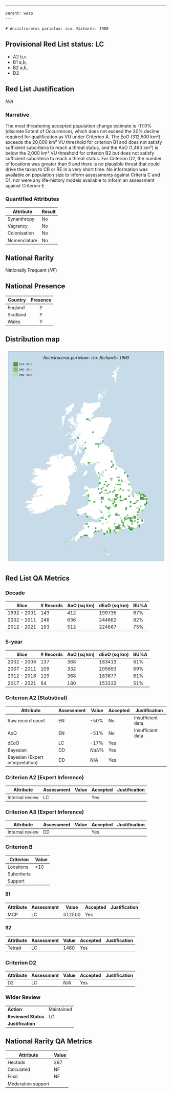 ---
    parent: wasp
    ---

    # Ancistrocerus parietum: iso. Richards: 1980

## Provisional Red List status: LC
- A2 b,c
- B1 a,b, 
- B2 a,b, 
- D2

## Red List Justification
*N/A*
### Narrative


The most threatening accepted population change estimate is -17.0% (discrete Extent of Occurrence), which does not exceed the 30% decline required for qualification as VU under Criterion A. The EoO (312,500 km²) exceeds the 20,000 km² VU threshold for criterion B1 and does not satisfy sufficient subcriteria to reach a threat status, and the AoO (1,460 km²) is below the 2,000 km² VU threshold for criterion B2 but does not satisfy sufficient subcriteria to reach a threat status. For Criterion D2, the number of locations was greater than 5 and there is no plausible threat that could drive the taxon to CR or RE in a very short time. No information was available on population size to inform assessments against Criteria C and D1; nor were any life-history models available to inform an assessment against Criterion E.
### Quantified Attributes
|Attribute|Result|
|---|---|
|Synanthropy|No|
|Vagrancy|No|
|Colonisation|No|
|Nomenclature|No|


## National Rarity
Nationally Frequent (*NF*)

## National Presence
|Country|Presence
|---|:-:|
|England|Y|
|Scotland|Y|
|Wales|Y|


## Distribution map
![](../map/601.svg)

## Red List QA Metrics
### Decade
| Slice | # Records | AoO (sq km) | dEoO (sq km) |BU%A |
|---|---|---|---|---|
|1992 - 2001|143|412|199735|67%|
|2002 - 2011|246|636|244662|82%|
|2012 - 2021|193|512|224867|75%|
### 5-year
| Slice | # Records | AoO (sq km) | dEoO (sq km) |BU%A |
|---|---|---|---|---|
|2002 - 2006|137|368|183413|61%|
|2007 - 2011|109|332|205693|69%|
|2012 - 2016|129|368|183677|61%|
|2017 - 2021|64|180|153332|51%|
### Criterion A2 (Statistical)
|Attribute|Assessment|Value|Accepted|Justification
|---|---|---|---|---|
|Raw record count|EN|-50%|No|Insufficient data|
|AoO|EN|-51%|No|Insufficient data|
|dEoO|LC|-17%|Yes||
|Bayesian|DD|*NaN*%|Yes||
|Bayesian (Expert interpretation)|DD|*N/A*|Yes||
### Criterion A2 (Expert Inference)
|Attribute|Assessment|Value|Accepted|Justification
|---|---|---|---|---|
|Internal review|LC||Yes||
### Criterion A3 (Expert Inference)
|Attribute|Assessment|Value|Accepted|Justification
|---|---|---|---|---|
|Internal review|DD||Yes||
### Criterion B
|Criterion| Value|
|---|---|
|Locations|>10|
|Subcriteria||
|Support||
#### B1
|Attribute|Assessment|Value|Accepted|Justification
|---|---|---|---|---|
|MCP|LC|312500|Yes||
#### B2
|Attribute|Assessment|Value|Accepted|Justification
|---|---|---|---|---|
|Tetrad|LC|1460|Yes||
### Criterion D2
|Attribute|Assessment|Value|Accepted|Justification
|---|---|---|---|---|
|D2|LC|*N/A*|Yes||
### Wider Review
|  |  |
|---|---|
|**Action**|Maintained|
|**Reviewed Status**|LC|
|**Justification**||


## National Rarity QA Metrics
|Attribute|Value|
|---|---|
|Hectads|287|
|Calculated|NF|
|Final|NF|
|Moderation support||



